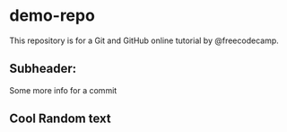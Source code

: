 # demo-repo
This repository is for a Git and GitHub online tutorial by @freecodecamp.


## Subheader:
Some more info for a commit

## Cool Random text


